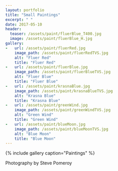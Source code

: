 ```yaml
---
layout: portfolio
title: "Small Paintings"
excerpt: " "
date: 2017-05-10
header:
  teaser: /assets/paint/fluerBlue_T400.jpg
  image: /assets/paint/fluerBlue_H.jpg
gallery:
-   url: /assets/paint/fluerRed.jpg
    image_path: /assets/paint/fluerRedTVS.jpg
    alt: "Fluer Red"
    title: "Fluer Red"
-   url: /assets/paint/fluerBlue.jpg
    image_path: /assets/paint/fluerBlueTVS.jpg
    alt: "Fluer Blue"
    title: "Fluer Blue"
-   url: /assets/paint/krasnaBlue.jpg
    image_path: /assets/paint/krasnaBlueTVS.jpg
    alt: "Krasna Blue"
    title: "Krasna Blue"
-   url: /assets/paint/greenWind.jpg
    image_path: /assets/paint/greenWindTVS.jpg
    alt: "Green Wind"
    title: "Green Wind"
-   url: /assets/paint/blueMoon.jpg
    image_path: /assets/paint/blueMoonTVS.jpg
    alt: "Blue Moon"
    title: "Blue Moon"
---
```


{% include gallery caption="Paintings" %}

Photography by Steve Pomeroy <a class="social" href="https://twitter.com/xxv" target="_blank" rel="noopener noreferrer"><i class="fa fa-fw fa-twitter"></i></a>
